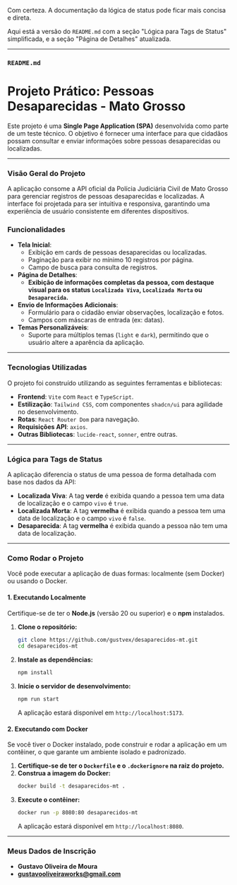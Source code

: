 Com certeza. A documentação da lógica de status pode ficar mais concisa e direta.

Aqui está a versão do `README.md` com a seção "Lógica para Tags de Status" simplificada, e a seção "Página de Detalhes" atualizada.

-----

### **`README.md`**

# Projeto Prático: Pessoas Desaparecidas - Mato Grosso

Este projeto é uma **Single Page Application (SPA)** desenvolvida como parte de um teste técnico. O objetivo é fornecer uma interface para que cidadãos possam consultar e enviar informações sobre pessoas desaparecidas ou localizadas.

-----

### **Visão Geral do Projeto**

A aplicação consome a API oficial da Polícia Judiciária Civil de Mato Grosso para gerenciar registros de pessoas desaparecidas e localizadas. A interface foi projetada para ser intuitiva e responsiva, garantindo uma experiência de usuário consistente em diferentes dispositivos.

### **Funcionalidades**

  * **Tela Inicial**:
      * Exibição em cards de pessoas desaparecidas ou localizadas.
      * Paginação para exibir no mínimo 10 registros por página.
      * Campo de busca para consulta de registros.
  * **Página de Detalhes**:
      * **Exibição de informações completas da pessoa, com destaque visual para os status `Localizada Viva`, `Localizada Morta` ou `Desaparecida`.**
  * **Envio de Informações Adicionais**:
      * Formulário para o cidadão enviar observações, localização e fotos.
      * Campos com máscaras de entrada (ex: datas).
  * **Temas Personalizáveis**:
      * Suporte para múltiplos temas (`light` e `dark`), permitindo que o usuário altere a aparência da aplicação.

-----

### **Tecnologias Utilizadas**

O projeto foi construído utilizando as seguintes ferramentas e bibliotecas:

  * **Frontend**: `Vite` com `React` e `TypeScript`.
  * **Estilização**: `Tailwind CSS`, com componentes `shadcn/ui` para agilidade no desenvolvimento.
  * **Rotas**: `React Router Dom` para navegação.
  * **Requisições API**: `axios`.
  * **Outras Bibliotecas**: `lucide-react`, `sonner`, entre outras.

-----

### **Lógica para Tags de Status**

A aplicação diferencia o status de uma pessoa de forma detalhada com base nos dados da API:

  * **Localizada Viva**: A tag **verde** é exibida quando a pessoa tem uma data de localização e o campo `vivo` é `true`.
  * **Localizada Morta**: A tag **vermelha** é exibida quando a pessoa tem uma data de localização e o campo `vivo` é `false`.
  * **Desaparecida**: A tag **vermelha** é exibida quando a pessoa não tem uma data de localização.

-----

### **Como Rodar o Projeto**

Você pode executar a aplicação de duas formas: localmente (sem Docker) ou usando o Docker.

#### 1\. Executando Localmente

Certifique-se de ter o **Node.js** (versão 20 ou superior) e o **npm** instalados.

1.  **Clone o repositório:**
    ```bash
    git clone https://github.com/gustvex/desaparecidos-mt.git
    cd desaparecidos-mt
    ```
2.  **Instale as dependências:**
    ```bash
    npm install
    ```
3.  **Inicie o servidor de desenvolvimento:**
    ```bash
    npm run start
    ```
    A aplicação estará disponível em `http://localhost:5173`.

#### 2\. Executando com Docker

Se você tiver o Docker instalado, pode construir e rodar a aplicação em um contêiner, o que garante um ambiente isolado e padronizado.

1.  **Certifique-se de ter o `Dockerfile` e o `.dockerignore` na raiz do projeto.**
2.  **Construa a imagem do Docker:**
    ```bash
    docker build -t desaparecidos-mt .
    ```
3.  **Execute o contêiner:**
    ```bash
    docker run -p 8080:80 desaparecidos-mt
    ```
    A aplicação estará disponível em `http://localhost:8080`.

-----

### **Meus Dados de Inscrição**

  * **Gustavo Oliveira de Moura**
  * **gustavooliveiraworks@gmail.com**
